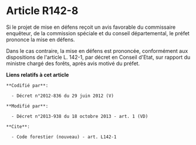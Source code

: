 # Article R142-8

Si le projet de mise en défens reçoit un avis favorable du commissaire enquêteur, de la commission spéciale et du conseil
départemental, le préfet prononce la mise en défens.

Dans le cas contraire, la mise en défens est prononcée, conformément aux dispositions de l'article L. 142-1, par décret en
Conseil d'Etat, sur rapport du ministre chargé des forêts, après avis motivé du préfet.

**Liens relatifs à cet article**

	**Codifié par**:

	  - Décret n°2012-836 du 29 juin 2012 (V)

	**Modifié par**:

	  - Décret n°2013-938 du 18 octobre 2013 - art. 1 (VD)

	**Cite**:

	  - Code forestier (nouveau) - art. L142-1

